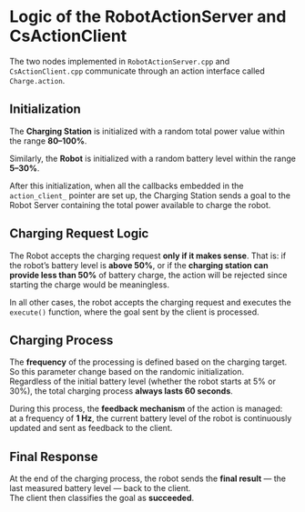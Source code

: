 # Logic of the RobotActionServer and CsActionClient

The two nodes implemented in `RobotActionServer.cpp` and `CsActionClient.cpp` communicate through an action interface called `Charge.action`.


## Initialization

The **Charging Station** is initialized with a random total power value within the range **80–100%**.

Similarly, the **Robot** is initialized with a random battery level within the range **5–30%**.

After this initialization, when all the callbacks embedded in the `action_client_` pointer are set up, the Charging Station sends a goal to the Robot Server containing the total power available to charge the robot.

## Charging Request Logic

The Robot accepts the charging request **only if it makes sense**. That is: if the robot’s battery level is **above 50%**, or if the **charging station can provide less than 50%** of battery charge, the action will be rejected since starting the charge would be meaningless.

In all other cases, the robot accepts the charging request and executes the `execute()` function, where the goal sent by the client is processed.


## Charging Process

The **frequency** of the processing is defined based on the charging target. So this parameter change based on the randomic initialization.  
Regardless of the initial battery level (whether the robot starts at 5% or 30%), the total charging process **always lasts 60 seconds**.

During this process, the **feedback mechanism** of the action is managed:  
at a frequency of **1 Hz**, the current battery level of the robot is continuously updated and sent as feedback to the client.


## Final Response

At the end of the charging process, the robot sends the **final result** — the last measured battery level — back to the client.  
The client then classifies the goal as **succeeded**.
